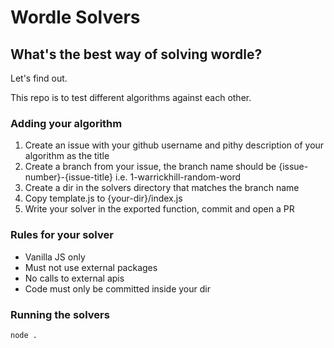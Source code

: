 # Wordle Solvers

## What's the best way of solving wordle?

Let's find out.

This repo is to test different algorithms against each other.

### Adding your algorithm

1. Create an issue with your github username and pithy description of your algorithm as the title
2. Create a branch from your issue, the branch name should be {issue-number}-{issue-title} i.e. 1-warrickhill-random-word
3. Create a dir in the solvers directory that matches the branch name
4. Copy template.js to {your-dir}/index.js
5. Write your solver in the exported function, commit and open a PR

### Rules for your solver

* Vanilla JS only
* Must not use external packages
* No calls to external apis
* Code must only be committed inside your dir

### Running the solvers
```
node .
```
